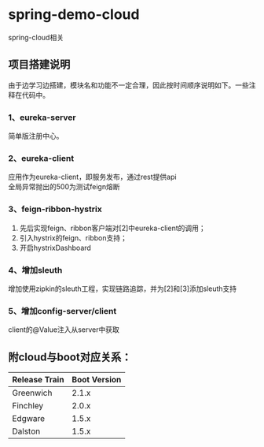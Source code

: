 # spring-demo-cloud
spring-cloud相关<br>
## 项目搭建说明
由于边学习边搭建，模块名和功能不一定合理，因此按时间顺序说明如下。一些注释在代码中。
### 1、eureka-server
简单版注册中心。
### 2、eureka-client
应用作为eureka-client，即服务发布，通过rest提供api<br>
全局异常抛出的500为测试feign熔断<br>
### 3、feign-ribbon-hystrix
1. 先后实现feign、ribbon客户端对[2]中eureka-client的调用；
2. 引入hystrix的feign、ribbon支持；
3. 开启hystrixDashboard
### 4、增加sleuth
增加使用zipkin的sleuth工程，实现链路追踪，并为[2]和[3]添加sleuth支持
### 5、增加config-server/client
client的@Value注入从server中获取

## 附cloud与boot对应关系：
Release Train | Boot Version
| - | - |
Greenwich | 2.1.x
Finchley | 2.0.x
Edgware | 1.5.x
Dalston | 1.5.x
